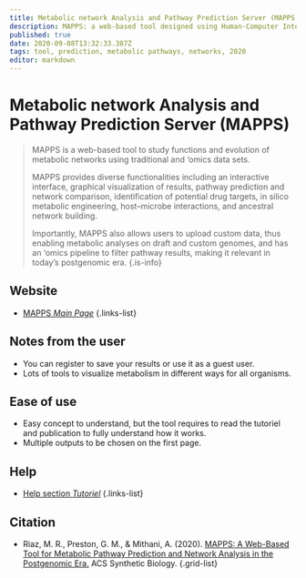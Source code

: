 ```yaml
---
title: Metabolic network Analysis and Pathway Prediction Server (MAPPS)
description: MAPPS: a web-based tool designed using Human-Computer Interaction principles for metabolic pathways prediction and network comparison. 
published: true
date: 2020-09-08T13:32:33.387Z
tags: tool, prediction, metabolic pathways, networks, 2020
editor: markdown
---
```


# Metabolic network Analysis and Pathway Prediction Server (MAPPS)

> MAPPS is a web-based tool to study functions and evolution of metabolic networks using traditional and ‘omics data sets. 
>
> MAPPS provides diverse functionalities including an interactive interface, graphical visualization of results, pathway prediction and network comparison, identification of potential drug targets, in silico metabolic engineering, host–microbe interactions, and ancestral network building. 
>
> Importantly, MAPPS also allows users to upload custom data, thus enabling metabolic analyses on draft and custom genomes, and has an ‘omics pipeline to filter pathway results, making it relevant in today’s postgenomic era.
{.is-info}

 

## Website 

- [MAPPS *Main Page*](https://mapps.lums.edu.pk/tool/)
 {.links-list}

## Notes from the user
 
 - You can register to save your results  or use it as a guest user.
 - Lots of tools to visualize metabolism in different ways for all organisms.

 
## Ease of use

- Easy concept to understand, but the tool requires to read the tutoriel and publication to fully understand how it works.
- Multiple outputs to be chosen on the first page.

## Help

- [Help section *Tutoriel*](https://mapps.lums.edu.pk/tool/docs.aspx)
{.links-list}


## Citation 

- Riaz, M. R., Preston, G. M., & Mithani, A. (2020). [MAPPS: A Web-Based Tool for Metabolic Pathway Prediction and Network Analysis in the Postgenomic Era.](https://pubs.acs.org/doi/10.1021/acssynbio.9b00397) ACS Synthetic Biology.
{.grid-list}